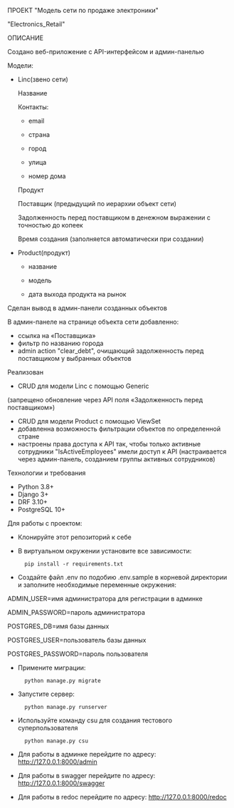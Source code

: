 ПРОЕКТ "Модель сети по продаже электроники"

"Electronics_Retail"
        
ОПИСАНИЕ

Создано веб-приложение с API-интерфейсом и админ-панелью

Модели:

* Linc(звено сети)
  
  Название
  
  Контакты:
  
   - email
  
   - страна
  
   - город
  
   - улица
  
   - номер дома
  
  Продукт
  
  Поставщик (предыдущий по иерархии объект сети)
  
  Задолженность перед поставщиком в денежном выражении с точностью до копеек
  
  Время создания (заполняется автоматически при создании)
  
* Product(продукт)
 
   - название
  
   - модель
  
   - дата выхода продукта на рынок
  
Сделан вывод в админ-панели созданных объектов

  В админ-панеле на странице объекта сети добавленно:
  * ссылка на «Поставщика»
  * фильтр по названию города
  * admin action "clear_debt", очищающий задолженность перед поставщиком у выбранных объектов

Реализован 
  * CRUD для модели Linc с помощью Generic

  (запрещено обновление через API поля «Задолженность перед поставщиком»)
  * CRUD для модели Product с помощью ViewSet 
  * добавленна возможность фильтрации объектов по определенной стране
  * настроены права доступа к API так, чтобы только активные сотрудники "IsActiveEmployees" имели доступ к API
    (настраивается через админ-панель, созданием группы активных сотрудников)

Технологии и требования

* Python 3.8+
* Django 3+
* DRF 3.10+
* PostgreSQL 10+

Для работы с проектом: 

* Клонируйте этот репозиторий к себе

* В виртуальном окружении установите все зависимости:

        pip install -r requirements.txt

* Создайте файл .env по подобию .env.sample в корневой директории и заполните необходимые переменные окружения:

ADMIN_USER=имя администратора для регистрации в админке

ADMIN_PASSWORD=пароль администратора

POSTGRES_DB=имя базы данных

POSTGRES_USER=пользователь базы данных 

POSTGRES_PASSWORD=пароль пользователя

* Примените миграции:

        python manage.py migrate

* Запустите сервер:

        python manage.py runserver

* Используйте команду csu для создания тестового суперпользователя

        python manage.py csu

* Для работы в админке перейдите по адресу: http://127.0.0.1:8000/admin
* Для работы в swagger перейдите по адресу: http://127.0.0.1:8000/swagger
* Для работы в redoc перейдите по адресу: http://127.0.0.1:8000/redoc
